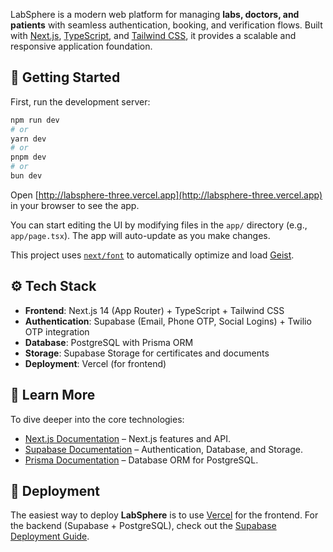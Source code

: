 LabSphere is a modern web platform for managing **labs, doctors, and patients** with seamless authentication, booking, and verification flows. Built with [Next.js](https://nextjs.org), [TypeScript](https://www.typescriptlang.org/), and [Tailwind CSS](https://tailwindcss.com/), it provides a scalable and responsive application foundation.

## 🚀 Getting Started

First, run the development server:

```bash
npm run dev
# or
yarn dev
# or
pnpm dev
# or
bun dev
```

Open [http://labsphere-three.vercel.app](http://labsphere-three.vercel.app) in your browser to see the app.

You can start editing the UI by modifying files in the `app/` directory (e.g., `app/page.tsx`). The app will auto-update as you make changes.

This project uses [`next/font`](https://nextjs.org/docs/app/building-your-application/optimizing/fonts) to automatically optimize and load [Geist](https://vercel.com/font).

## ⚙️ Tech Stack

- **Frontend**: Next.js 14 (App Router) + TypeScript + Tailwind CSS
- **Authentication**: Supabase (Email, Phone OTP, Social Logins) + Twilio OTP integration
- **Database**: PostgreSQL with Prisma ORM
- **Storage**: Supabase Storage for certificates and documents
- **Deployment**: Vercel (for frontend)

## 📖 Learn More

To dive deeper into the core technologies:

- [Next.js Documentation](https://nextjs.org/docs) – Next.js features and API.
- [Supabase Documentation](https://supabase.com/docs) – Authentication, Database, and Storage.
- [Prisma Documentation](https://www.prisma.io/docs) – Database ORM for PostgreSQL.

## 🚢 Deployment

The easiest way to deploy **LabSphere** is to use [Vercel](https://vercel.com/new) for the frontend.
For the backend (Supabase + PostgreSQL), check out the [Supabase Deployment Guide](https://supabase.com/docs/guides/hosting/overview).
